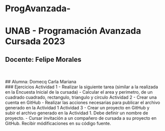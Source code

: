 # ProgAvanzada-
# UNAB - Programación Avanzada Cursada 2023

## Docente: Felipe Morales
<br/>
<br/>
## Alumna: Domecq Carla Mariana
<br/>
### Ejercicios
Actividad 1 - Realizar la siguiente tarea (similar a la realizada en la Encuesta Inicial de la cursada)
            - Calcular el area y perimetro, de un cuadrado cuadrado, rectangulo, triangulo y circulo    
Actividad 2 - Crear una cuenta en GitHub
            - Realizar las acciones necesarias para publicar el archivo generado en la Actividad 1
Actividad 3 - Crear un proyecto en GitHub y subir el archivo generado en la Actividad 1. Debe definir un nombre de proyecto.
            - Cursar invitación a un compañero de cursada a su proyecto en GitHub. Recibir módificaciones en su código fuente.
<br/>
<br/>
